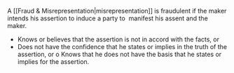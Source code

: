 A [[Fraud & Misrepresentation|misrepresentation]] is fraudulent if the maker intends his assertion to induce a party to  manifest his assent and the maker.
* Knows or believes that the assertion is not in accord with the facts, or 
* Does not have the confidence that he states or implies in the truth of the assertion, or o Knows that he does not have the basis that he states or implies for the assertion.